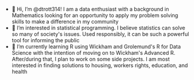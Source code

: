 - 👋 Hi, I’m @dtrott314! I am a data enthusiast with a background in Mathematics looking for an opportunity to apply my problem solving skills to make a difference in my community
- 👀 I’m interested in statistical programming. I believe statistics can solve so many of society's issues. Used responsibly, it can be such a powerful tool for informing the public
- 🌱 I’m currently learning R using Wickham and Grolemund's R for Data Science with the intention of moving on to Wickham's Advanced R. After/during that, I plan to work on some side projects. I am most interested in finding solutions to housing, workers rights, education, and health
